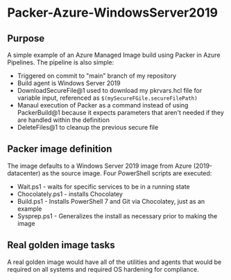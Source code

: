 # Packer-Azure-WindowsServer2019

## Purpose

A simple example of an Azure Managed Image build using Packer in Azure Pipelines.  The pipeline is also simple:

* Triggered on commit to "main" branch of my repository
* Build agent is Windows Server 2019
* DownloadSecureFile@1 used to download my pkrvars.hcl file for variable input, referenced as `$(mySecureFGile.secureFilePath)`
* Manaul execution of Packer as a command instead of using PackerBuild@1 because it expects parameters that aren't needed if they are handled within the definition
* DeleteFiles@1 to cleanup the previous secure file

## Packer image definition

The image defaults to a Windows Server 2019 image from Azure (2019-datacenter) as the source image.  Four PowerShell scripts are executed:

* Wait.ps1 - waits for specific services to be in a running state
* Chocolately.ps1 - installs Chocolatey
* Build.ps1 - Installs PowerShell 7 and Git via Chocolatey, just as an example
* Sysprep.ps1 - Generalizes the install as necessary prior to making the image

## Real golden image tasks

A real golden image would have all of the utilities and agents that would be required on all systems and required OS hardening for compliance.
